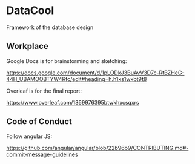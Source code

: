 # DataCool
Framework of the database design

## Workplace
Google Docs is for brainstorming and sketching:

https://docs.google.com/document/d/1pLODkJ3BuAvV3D7c-RtBZHeG-44H_UBAMOOBTYW4Rfc/edit#heading=h.h1xs1wxbt9t8

Overleaf is for the final report:

https://www.overleaf.com/1369976395btwkhxcsqxrs 

## Code of Conduct

Follow angular JS:

https://github.com/angular/angular/blob/22b96b9/CONTRIBUTING.md#-commit-message-guidelines
